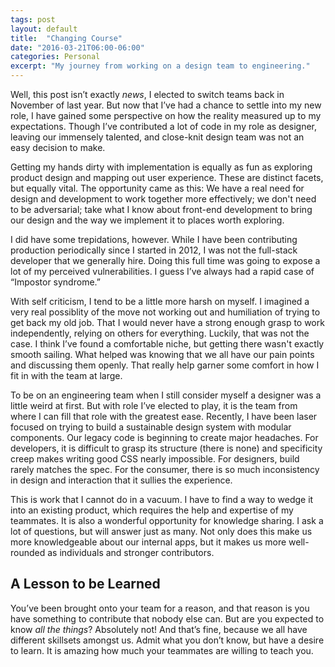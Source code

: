```yaml
---
tags: post
layout: default
title:  "Changing Course"
date: "2016-03-21T06:00-06:00"
categories: Personal
excerpt: "My journey from working on a design team to engineering."
---
```



Well, this post isn’t exactly _news_, I elected to switch teams back in November of last year. But now that I’ve had a chance to settle into my new role, I have gained some perspective on how the reality measured up to my expectations. Though I’ve contributed a lot of code in my role as designer, leaving our immensely talented, and close-knit design team was not an easy decision to make.

Getting my hands dirty with implementation is equally as fun as exploring product design and mapping out user experience. These are distinct facets, but equally vital. The opportunity came as this: We have a real need for design and development to work together more effectively; we don't need to be adversarial; take what I know about front-end development to bring our design and the way we implement it to places worth exploring.

I did have some trepidations, however. While I have been contributing production periodically since I started in 2012, I was not the full-stack developer that we generally hire. Doing this full time was going to expose a lot of my perceived vulnerabilities. I guess I’ve always had a rapid case of “Impostor syndrome.”

With self criticism, I tend to be a little more harsh on myself. I imagined a very real possiblity of the move not working out and humiliation of trying to get back my old job. That I would never have a strong enough grasp to work independently, relying on others for everything. Luckily, that was not the case. I think I’ve found a comfortable niche, but getting there wasn't exactly smooth sailing. What helped was knowing that we all have our pain points and discussing them openly. That really help garner some comfort in how I fit in with the team at large.

To be on an engineering team when I still consider myself a designer was a little weird at first. But with role I’ve elected to play, it is the team from where I can fill that role with the greatest ease. Recently, I have been laser focused on trying to build a sustainable design system with modular components. Our legacy code is beginning to create major headaches. For developers, it is difficult to grasp its structure (there is none) and specificity creep makes writing good CSS nearly impossible. For designers, build rarely matches the spec. For the consumer, there is so much inconsistency in design and interaction that it sullies the experience.

This is work that I cannot do in a vacuum. I have to find a way to wedge it into an existing product, which requires the help and expertise of my teammates. It is also a wonderful opportunity for knowledge sharing. I ask a lot of questions, but will answer just as many. Not only does this make us more knowledgeable about our internal apps, but it makes us more well-rounded as individuals and stronger contributors.

## A Lesson to be Learned

You’ve been brought onto your team for a reason, and that reason is you have something to contribute that nobody else can. But are you expected to know _all the things_? Absolutely not! And that’s fine, because we all have different skillsets amongst us. Admit what you don’t know, but have a desire to learn. It is amazing how much your teammates are willing to teach you.




</div>
